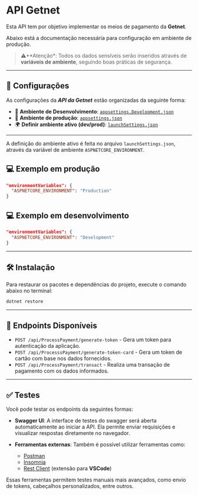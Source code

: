 # API Getnet

Esta API tem por objetivo implementar os meios de pagamento da **Getnet**.

Abaixo está a documentação necessária para configuração em ambiente de produção.

> ⚠️**Atenção*: Todos os dados sensíveis serão inseridos através de **variáveis de ambiente**, seguindo boas práticas de segurança.

---

##  📁 Configurações
As configurações da _**API da Getnet**_ estão organizadas da seguinte forma:
-  🔧 **Ambiente de Desenvolvimento**: [`appsettings.Development.json`](appsettings.Development.json)
-  🚀 **Ambiente de produção**: [`appsettings.json`](appsettings.json)
-  🌍 **Definir ambiente ativo  (dev/prod)**: [`launchSettings.json`](Properties/launchSettings.json)

---

A definição do ambiente ativo é feita no arquivo `launchSettings.json`, através da variável de ambiente `ASPNETCORE_ENVIRONMENT`.


## 💻 Exemplo em  produção
```json
"environmentVariables": {
  "ASPNETCORE_ENVIRONMENT": "Production"
}

```


## 💻 Exemplo em  desenvolvimento
```json
"environmentVariables": {
  "ASPNETCORE_ENVIRONMENT": "Development"
}

```

---

## 🛠️ Instalação

Para restaurar os pacotes e dependências do projeto, execute o comando abaixo no terminal:

```bash
dotnet restore
```

---

## 📌 Endpoints Disponíveis

- `POST /api/ProcessPayment/generate-token` - Gera um token para autenticação da aplicação.
- `POST /api/ProcesssPayment/generate-token-card` - Gera um token de cartão com base nos dados fornecidos.
- `POST /api/ProcessPayment/transact` - Realiza uma transação de pagamento com os dados informados.

---

## ✅ Testes

Você pode testar os endpoints da seguintes formas:

- **Swagger UI**: A interface de testes do swagger será aberta automaticamente ao iniciar a API. Ela permite enviar requisições e visualizar respostas diretamente no navegador.

- **Ferramentas externas**: Também é possível utilizar ferramentas como:
  - [Postman](https://www.postman.com/)
  - [Insomnia](https://insomnia.rest/)
  - [Rest Client](https://marketplace.visualstudio.com/items?itemName=humao.rest-client) (extensão para **VSCode**)
  
Essas ferramentas permitem testes manuais mais avançados, como envio de tokens, cabeçalhos personalizados, entre outros.
